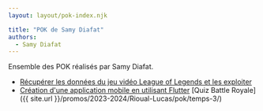 ```yaml
---
layout: layout/pok-index.njk

title: "POK de Samy Diafat"
authors:
  - Samy Diafat
---
```


Ensemble des POK réalisés par Samy Diafat.

* [Récupérer les données du jeu vidéo League of Legends et les exploiter](./temps-1)
* [Création d'une application mobile en utilisant Flutter](./temps-2)
[Quiz Battle Royale]({{ site.url }}/promos/2023-2024/Rioual-Lucas/pok/temps-3/)
